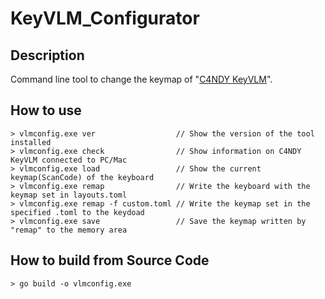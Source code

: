 # KeyVLM_Configurator

## Description
Command line tool to change the keymap of "[C4NDY KeyVLM](https://github.com/yamamo2shun1/C4NDY)".

## How to use
```
> vlmconfig.exe ver                  // Show the version of the tool installed
> vlmconfig.exe check                // Show information on C4NDY KeyVLM connected to PC/Mac
> vlmconfig.exe load                 // Show the current keymap(ScanCode) of the keyboard
> vlmconfig.exe remap                // Write the keyboard with the keymap set in layouts.toml
> vlmconfig.exe remap -f custom.toml // Write the keymap set in the specified .toml to the keydoad
> vlmconfig.exe save                 // Save the keymap written by "remap" to the memory area
```

## How to build from Source Code
```
> go build -o vlmconfig.exe
```
